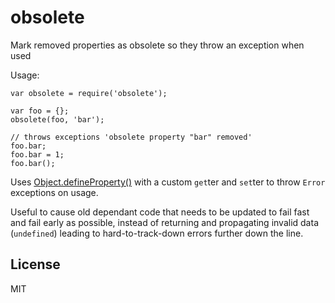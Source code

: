 # obsolete

Mark removed properties as obsolete so they throw an exception when used

Usage:

    var obsolete = require('obsolete');

    var foo = {};
    obsolete(foo, 'bar');

    // throws exceptions 'obsolete property "bar" removed'
    foo.bar;
    foo.bar = 1;
    foo.bar();

Uses [Object.defineProperty()](https://developer.mozilla.org/en-US/docs/Web/JavaScript/Reference/Global_Objects/Object/defineProperty)
with a custom `get`ter and `set`ter to throw `Error` exceptions on usage.

Useful to cause old dependant code that needs to be updated to
fail fast and fail early as possible, instead of returning and propagating
invalid data (`undefined`) leading to hard-to-track-down errors further down the line.

## License

MIT

